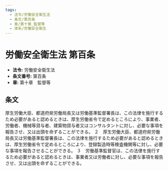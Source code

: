 ```yaml
---
tags:
  - 法令/労働安全衛生法
  - 条文/第百条
  - 章/第十章_監督等
  - 体系/労働安全衛生
---
```

# 労働安全衛生法 第百条

- **法令:** 労働安全衛生法
- **条文番号:** 第百条
- **章:** 第十章　監督等

## 条文
厚生労働大臣、都道府県労働局長又は労働基準監督署長は、この法律を施行するため必要があると認めるときは、厚生労働省令で定めるところにより、事業者、労働者、機械等貸与者、建築物貸与者又はコンサルタントに対し、必要な事項を報告させ、又は出頭を命ずることができる。
２　厚生労働大臣、都道府県労働局長又は労働基準監督署長は、この法律を施行するため必要があると認めるときは、厚生労働省令で定めるところにより、登録製造時等検査機関等に対し、必要な事項を報告させることができる。
３　労働基準監督官は、この法律を施行するため必要があると認めるときは、事業者又は労働者に対し、必要な事項を報告させ、又は出頭を命ずることができる。

